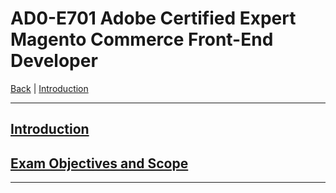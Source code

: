 # AD0-E701 Adobe Certified Expert Magento Commerce Front-End Developer

[Back](../) | [Introduction](./introduction.md)

-----


## [Introduction](./introduction.md)

## [Exam Objectives and Scope](./content.md)


----

[^1]:https://spark.adobe.com/page/14TT3gvQkRV5Q/?page-mode=static

